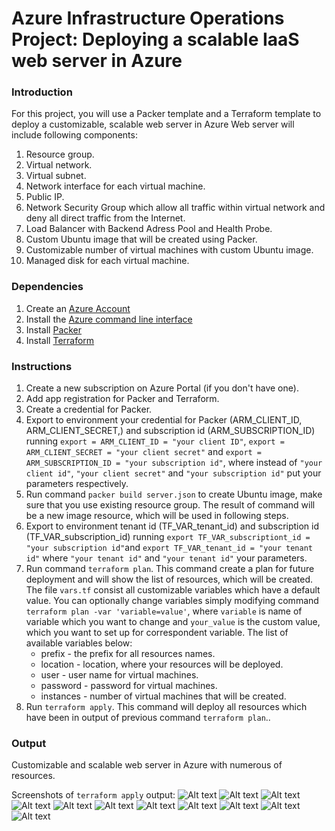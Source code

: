 # Azure Infrastructure Operations Project: Deploying a scalable IaaS web server in Azure

### Introduction
For this project, you will use a Packer template and a Terraform template to deploy a customizable, scalable web server in Azure Web server will include following components:
1. Resource group. 
2. Virtual network.
3. Virtual subnet.
4. Network interface for each virtual machine.
5. Public IP.
6. Network Security Group which allow all traffic within virtual network and deny all direct traffic from the Internet.
7. Load Balancer with Backend Adress Pool and Health Probe.
8. Custom Ubuntu image that will be created using Packer.
9. Customizable number of virtual machines with custom Ubuntu image.
10. Managed disk for each virtual machine.


### Dependencies
1. Create an [Azure Account](https://portal.azure.com) 
2. Install the [Azure command line interface](https://docs.microsoft.com/en-us/cli/azure/install-azure-cli?view=azure-cli-latest)
3. Install [Packer](https://www.packer.io/downloads)
4. Install [Terraform](https://www.terraform.io/downloads.html)

### Instructions
1. Create a new subscription on Azure Portal (if you don't have one).
2. Add app registration for Packer and Terraform.
3. Create a credential for Packer.
3. Export to environment your credential for Packer (ARM_CLIENT_ID, ARM_CLIENT_SECRET,) and subscription id (ARM_SUBSCRIPTION_ID) running `export = ARM_CLIENT_ID = "your client ID"`, `export = ARM_CLIENT_SECRET = "your client secret"` and `export = ARM_SUBSCRIPTION_ID = "your subscription id"`, where instead of `"your client id"`, `"your client secret"` and `"your subscription id"`  put your parameters respectively.
4. Run command `packer build server.json` to create Ubuntu image, make sure that you use existing resource group. The result of command will be a new image resource, which will be used in following steps.
5. Export to environment tenant id (TF_VAR_tenant_id) and subscription id (TF_VAR_subscription_id) running `export TF_VAR_subscriptiont_id = "your subscription id"`and `export TF_VAR_tenant_id = "your tenant id"` where `"your tenant id"` and `"your tenant id"` your parameters.
6. Run command `terraform plan`. This command create a plan for future deployment and will show the list of resources, which will be created. The file `vars.tf` consist all customizable variables which have a default value. You can optionally change variables simply modifying command `terraform plan -var 'variable=value'`, where `variable` is name of variable which you want to change and `your_value` is the custom value, which you want to set up for correspondent variable. The list of available variables below:
	- prefix - the prefix for all resources names.
	- location - location, where your resources will be deployed.
	- user - user name for virtual machines.
	- password - password for virtual machines. 
	- instances - number of virtual machines that will be created.
7. Run `terraform apply`. This command will deploy all resources which have been in output of previous command `terraform plan`..


### Output
Customizable and scalable web server in Azure with numerous of resources.

Screenshots of `terraform apply` output: 
![Alt text](https://i.postimg.cc/65HbQQtk/Screenshot-from-2020-11-08-15-52-16.png)
![Alt text](https://i.postimg.cc/gcHBfD5k/Screenshot-from-2020-11-08-15-52-22.png)
![Alt text](https://i.postimg.cc/520G5Cs9/Screenshot-from-2020-11-08-15-52-25.png)
![Alt text](https://i.postimg.cc/pd564tNg/Screenshot-from-2020-11-08-15-52-29.png)
![Alt text](https://i.postimg.cc/MZ7hzxcw/Screenshot-from-2020-11-08-15-52-34.png)
![Alt text](https://i.postimg.cc/sxsHMQBr/Screenshot-from-2020-11-08-15-52-38.png)
![Alt text](https://i.postimg.cc/G2051Sd9/Screenshot-from-2020-11-08-15-52-43.png)
![Alt text](https://i.postimg.cc/L537DBd5/Screenshot-from-2020-11-08-15-52-53.png)
![Alt text](https://i.postimg.cc/qR8ZBXvw/Screenshot-from-2020-11-08-15-53-05.png)
![Alt text](https://i.postimg.cc/Y0RnYrgm/Screenshot-from-2020-11-08-15-53-14.png)
![Alt text](https://i.postimg.cc/nckbGZZ2/Screenshot-from-2020-11-08-15-53-18.png)


